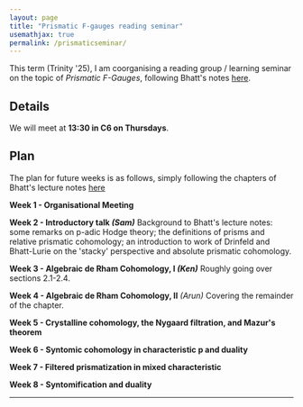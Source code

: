 ```yaml
---
layout: page
title: "Prismatic F-gauges reading seminar"
usemathjax: true
permalink: /prismaticseminar/
---
```


This term (Trinity '25), I am coorganising a reading group / learning seminar on the topic of _Prismatic F-Gauges_, following Bhatt's notes [here](https://www.math.ias.edu/~bhatt/teaching/mat549f22/lectures.pdf).

## Details

We will meet at **13:30 in C6 on Thursdays**. 


## Plan 

The plan for future weeks is as follows, simply following the chapters of Bhatt's lecture notes [here](https://www.math.ias.edu/~bhatt/teaching/mat549f22/lectures.pdf)

**Week 1 - Organisational Meeting**

**Week 2 - Introductory talk _(Sam)_**
Background to Bhatt's lecture notes: some remarks on p-adic Hodge theory; the definitions of prisms and relative prismatic cohomology; an introduction to work of Drinfeld and Bhatt-Lurie on the 'stacky' perspective and absolute prismatic cohomology.

**Week 3 - Algebraic de Rham Cohomology, I _(Ken)_** 
Roughly going over sections 2.1-2.4.

**Week 4 - Algebraic de Rham Cohomology, II** _(Arun)_
Covering the remainder of the chapter.

**Week 5 - Crystalline cohomology, the Nygaard filtration, and Mazur's theorem**

**Week 6 - Syntomic cohomology in characteristic p and duality**

**Week 7 - Filtered prismatization in mixed characteristic**

**Week 8 - Syntomification and duality**

---